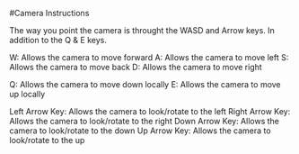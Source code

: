 #Camera Instructions

The way you point the camera is throught the WASD and Arrow keys. In addition to the Q & E keys.

W: Allows the camera to move forward
A: Allows the camera to move left
S: Allows the camera to move back
D: Allows the camera to move right

Q: Allows the camera to move down locally
E: Allows the camera to move up locally

Left Arrow Key: Allows the camera to look/rotate to the left
Right Arrow Key: Allows the camera to look/rotate to the right
Down Arrow Key: Allows the camera to look/rotate to the down
Up Arrow Key: Allows the camera to look/rotate to the up

